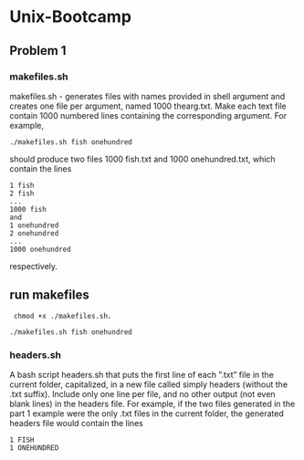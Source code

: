 # Unix-Bootcamp
## Problem 1
### makefiles.sh
makefiles.sh - generates files with names provided in shell argument and creates one file per argument, named 1000 thearg.txt. Make each text
file contain 1000 numbered lines containing the corresponding argument. 
For example, 

``` ./makefiles.sh fish onehundred ```

should produce two files 1000 fish.txt and 1000 onehundred.txt, which contain the lines

``` 
1 fish
2 fish
...
1000 fish
and
1 onehundred
2 onehundred
...
1000 onehundred
```
respectively.

## run makefiles
``` chmod +x ./makefiles.sh.```

```./makefiles.sh fish onehundred ```

### headers.sh
A bash script headers.sh that puts the first line of each ”.txt” file
in the current folder, capitalized, in a new file called simply headers (without
the .txt suffix). Include only one line per file, and no other output (not even
blank lines) in the headers file.
For example, if the two files generated in the part 1 example were the only
.txt files in the current folder, the generated headers file would contain the lines
```
1 FISH
1 ONEHUNDRED
```

